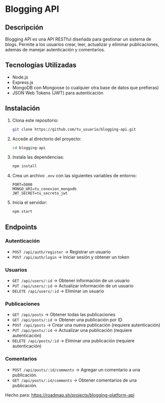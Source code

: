 # Blogging API

## Descripción
Blogging API es una API RESTful diseñada para gestionar un sistema de blogs. Permite a los usuarios crear, leer, actualizar y eliminar publicaciones, además de manejar autenticación y comentarios.

## Tecnologías Utilizadas
- Node.js
- Express.js
- MongoDB con Mongoose (o cualquier otra base de datos que prefieras)
- JSON Web Tokens (JWT) para autenticación

## Instalación
1. Clona este repositorio:
   ```sh
   git clone https://github.com/tu_usuario/blogging-api.git
   ```
2. Accede al directorio del proyecto:
   ```sh
   cd blogging-api
   ```
3. Instala las dependencias:
   ```sh
   npm install
   ```
4. Crea un archivo `.env` con las siguientes variables de entorno:
   ```env
   PORT=5000
   MONGO_URI=tu_conexion_mongodb
   JWT_SECRET=tu_secreto_jwt
   ```
5. Inicia el servidor:
   ```sh
   npm start
   ```

## Endpoints
### Autenticación
- `POST /api/auth/register` → Registrar un usuario
- `POST /api/auth/login` → Iniciar sesión y obtener un token

### Usuarios
- `GET /api/users/:id` → Obtener información de un usuario
- `PUT /api/users/:id` → Actualizar información de un usuario
- `DELETE /api/users/:id` → Eliminar un usuario

### Publicaciones
- `GET /api/posts` → Obtener todas las publicaciones
- `GET /api/posts/:id` → Obtener una publicación por ID
- `POST /api/posts` → Crear una nueva publicación (requiere autenticación)
- `PUT /api/posts/:id` → Actualizar una publicación (requiere autenticación)
- `DELETE /api/posts/:id` → Eliminar una publicación (requiere autenticación)

### Comentarios
- `POST /api/posts/:id/comments` → Agregar un comentario a una publicación.
- `GET /api/posts/:id/comments` → Obtener comentarios de una publicación.

Hecho para: 
https://roadmap.sh/projects/blogging-platform-api
